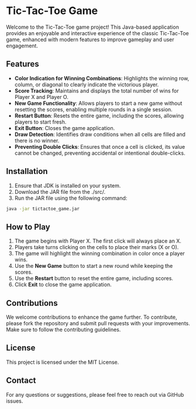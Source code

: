 
# Tic-Tac-Toe Game

Welcome to the Tic-Tac-Toe game project! This Java-based application provides an enjoyable and interactive experience of the classic Tic-Tac-Toe game, enhanced with modern features to improve gameplay and user engagement.

## Features

- **Color Indication for Winning Combinations**: Highlights the winning row, column, or diagonal to clearly indicate the victorious player.
- **Score Tracking**: Maintains and displays the total number of wins for Player X and Player O.
- **New Game Functionality**: Allows players to start a new game without resetting the scores, enabling multiple rounds in a single session.
- **Restart Button**: Resets the entire game, including the scores, allowing players to start fresh.
- **Exit Button**: Closes the game application.
- **Draw Detection**: Identifies draw conditions when all cells are filled and there is no winner.
- **Preventing Double Clicks**: Ensures that once a cell is clicked, its value cannot be changed, preventing accidental or intentional double-clicks.

## Installation

1. Ensure that JDK is installed on your system.
2. Download the JAR file from the ./src/.
3. Run the JAR file using the following command:

```sh
java -jar tictactoe_game.jar
```

## How to Play

1. The game begins with Player X. The first click will always place an X.
2. Players take turns clicking on the cells to place their marks (X or O).
3. The game will highlight the winning combination in color once a player wins.
4. Use the **New Game** button to start a new round while keeping the scores.
5. Use the **Restart** button to reset the entire game, including scores.
6. Click **Exit** to close the game application.

## Contributions

We welcome contributions to enhance the game further. To contribute, please fork the repository and submit pull requests with your improvements. Make sure to follow the contributing guidelines.

## License

This project is licensed under the MIT License.

## Contact

For any questions or suggestions, please feel free to reach out via GitHub issues.

